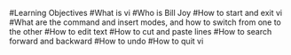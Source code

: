 #Learning Objectives
#What is vi
#Who is Bill Joy
#How to start and exit vi
#What are the command and insert modes, and how to switch from one to the other
#How to edit text
#How to cut and paste lines
#How to search forward and backward
#How to undo
#How to quit vi